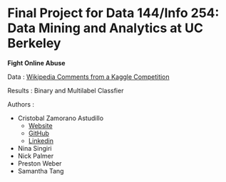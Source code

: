 # Final Project for Data 144/Info 254: Data Mining and Analytics at UC Berkeley

**Fight Online Abuse**

Data : [Wikipedia Comments from a Kaggle Competition](https://www.kaggle.com/c/jigsaw-toxic-comment-classification-challenge)

Results : Binary and Multilabel Classfier

Authors :
- Cristobal Zamorano Astudillo
	- [Website](https://www.cristobalza.com/)
	- [GitHub](https://github.com/cristobalza)
	- [Linkedin](https://www.linkedin.com/in/cristobalza/)
- Nina Singiri 
- Nick Palmer
- Preston Weber
- Samantha Tang


